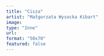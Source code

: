 ```yaml
---
title: "Cisza"
artist: "Małgorzata Wysocka Kibart"
image:
type: "Inne"
url:
format: "50x70"
featured: false
---
```

